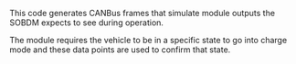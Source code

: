 This code generates CANBus frames that simulate module outputs the SOBDM expects to see during operation.

The module requires the vehicle to be in a specific state to go into charge mode and these data points are used to confirm that state.
